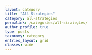 ```yaml
---
layout: category
title: "All Strategies"
category: all-strategies
permalink: /categories/all-strategies/
author_profile: true
type: posts
taxonomy: category
entries_layout: grid
classes: wide
---
```

